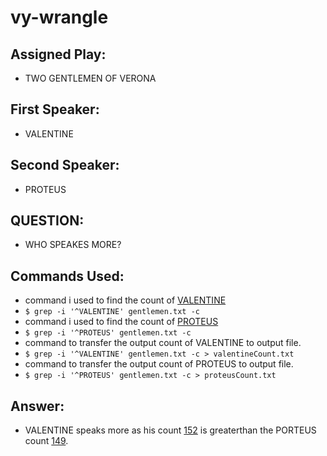 # vy-wrangle

## Assigned Play: 
- TWO GENTLEMEN OF VERONA

## First Speaker: 
- VALENTINE

## Second Speaker:
- PROTEUS

## QUESTION:
- WHO SPEAKES MORE?

## Commands Used:
- command i used to find the count of [VALENTINE](https://github.com/vineetha1996/vy-wrangle/blob/main/valentineCount.txt) 
- ``` $ grep -i '^VALENTINE' gentlemen.txt -c ```
- command i used to find the count of [PROTEUS](https://github.com/vineetha1996/vy-wrangle/blob/main/proteusCount.txt)
- ``` $ grep -i '^PROTEUS' gentlemen.txt -c ```
- command to transfer the output count of VALENTINE to output file.
- ``` $ grep -i '^VALENTINE' gentlemen.txt -c > valentineCount.txt ```  
- command to transfer the output count of PROTEUS to output file.
- ``` $ grep -i '^PROTEUS' gentlemen.txt -c > proteusCount.txt ``` 

## Answer:
- VALENTINE speaks more as his count [152](https://github.com/vineetha1996/vy-wrangle/blob/main/valentineCount.txt) is greaterthan the PORTEUS count [149](https://github.com/vineetha1996/vy-wrangle/blob/main/proteusCount.txt).

